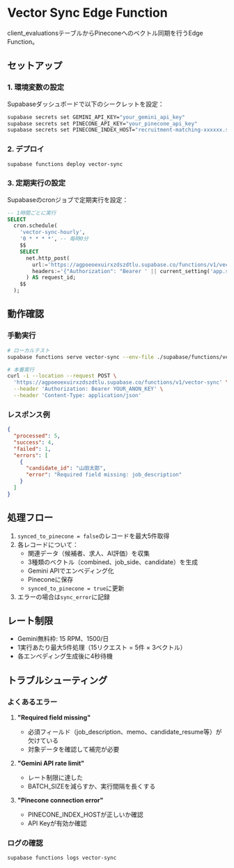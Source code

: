 # Vector Sync Edge Function

client_evaluationsテーブルからPineconeへのベクトル同期を行うEdge Function。

## セットアップ

### 1. 環境変数の設定

Supabaseダッシュボードで以下のシークレットを設定：

```bash
supabase secrets set GEMINI_API_KEY="your_gemini_api_key"
supabase secrets set PINECONE_API_KEY="your_pinecone_api_key" 
supabase secrets set PINECONE_INDEX_HOST="recruitment-matching-xxxxxx.svc.gcp-starter.pinecone.io"
```

### 2. デプロイ

```bash
supabase functions deploy vector-sync
```

### 3. 定期実行の設定

Supabaseのcronジョブで定期実行を設定：

```sql
-- 1時間ごとに実行
SELECT
  cron.schedule(
    'vector-sync-hourly',
    '0 * * * *', -- 毎時0分
    $$
    SELECT
      net.http_post(
        url:='https://agpoeoexuirxzdszdtlu.supabase.co/functions/v1/vector-sync',
        headers:='{"Authorization": "Bearer ' || current_setting('app.settings.service_role_key') || '"}'::jsonb
      ) AS request_id;
    $$
  );
```

## 動作確認

### 手動実行

```bash
# ローカルテスト
supabase functions serve vector-sync --env-file ./supabase/functions/vector-sync/.env

# 本番実行
curl -i --location --request POST \
  'https://agpoeoexuirxzdszdtlu.supabase.co/functions/v1/vector-sync' \
  --header 'Authorization: Bearer YOUR_ANON_KEY' \
  --header 'Content-Type: application/json'
```

### レスポンス例

```json
{
  "processed": 5,
  "success": 4,
  "failed": 1,
  "errors": [
    {
      "candidate_id": "山田太郎",
      "error": "Required field missing: job_description"
    }
  ]
}
```

## 処理フロー

1. `synced_to_pinecone = false`のレコードを最大5件取得
2. 各レコードについて：
   - 関連データ（候補者、求人、AI評価）を収集
   - 3種類のベクトル（combined、job_side、candidate）を生成
   - Gemini APIでエンベディング化
   - Pineconeに保存
   - `synced_to_pinecone = true`に更新
3. エラーの場合は`sync_error`に記録

## レート制限

- Gemini無料枠: 15 RPM、1500/日
- 1実行あたり最大5件処理（15リクエスト = 5件 × 3ベクトル）
- 各エンベディング生成後に4秒待機

## トラブルシューティング

### よくあるエラー

1. **"Required field missing"**
   - 必須フィールド（job_description、memo、candidate_resume等）が欠けている
   - 対象データを確認して補完が必要

2. **"Gemini API rate limit"**
   - レート制限に達した
   - BATCH_SIZEを減らすか、実行間隔を長くする

3. **"Pinecone connection error"**
   - PINECONE_INDEX_HOSTが正しいか確認
   - API Keyが有効か確認

### ログの確認

```bash
supabase functions logs vector-sync
```